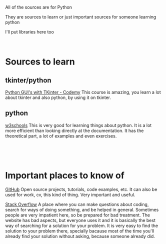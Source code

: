 All of the sources are for Python

They are sources to learn or just important sources for someone learning python

I'll put libraries here too

&nbsp; <!-- this is used to have spaces between lines here -->

# Sources to learn
## tkinter/python

[Python GUI's with TKinter - Codemy](https://www.gog.com/)
This course is amazing, you learn a lot about tkinter and also python, by using it on tkinter.

## python
[w3schools](https://www.w3schools.com/python/python_strings.asp)
This is very good for learning things about python. It is a lot more efficient than looking directly at the documentation. It has the theoretical part, a lot of examples and even exercises.

&nbsp;

&nbsp;

# Important places to know of
[GitHub](https://github.com/)
Open source projects, tutorials, code examples, etc. It can also be used for work, cv, this kind of thing. Very important and useful.

[Stack Overflow](https://stackoverflow.com/)
A place where you can make questions about coding, search for ways of doing something, and be helped in general. Sometimes people are very impatient here, so be prepared for bad treatment. The website has bad aspects, but everyone uses it and it is basically the best way of searching for a solution for your problem. It is very easy to find the solution to your problem there, specially bacause most of the time you'll already find your solution without asking, because someone already did.
